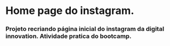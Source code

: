 # Home page do instagram.

### Projeto recriando página inicial do instagram da digital innovation. Atividade pratica do bootcamp.
